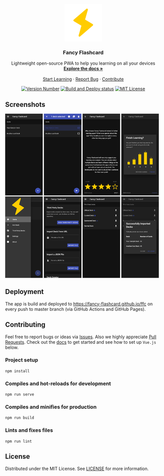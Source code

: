 <!-- README inspired by https://github.com/othneildrew/Best-README-Template -->

<p align="center">
  <a href="https://github.com/fancy-flashcard/ffc">
    <img src="src/assets/flash.svg" alt="Fancy Flashcard Logo" width="120" height="120">
  </a>

  <h3 align="center">Fancy Flashcard</h3>

  <p align="center">
    Lightweight open-source PWA to help you learning on all your devices
    <br />
    <a href="docs/"><strong>Explore the docs »</strong></a>
    <br />
    <br />
    <a href="https://fancy-flashcard.github.io/ffc/">Start Learning</a>
    ·
    <a href="https://github.com/fancy-flashcard/ffc/issues">Report Bug</a>
    ·
    <a href="https://github.com/fancy-flashcard/ffc/pulls">Contribute</a>
  </p>

  <p align="center">
    <a href="#"
    ><img src="https://img.shields.io/badge/dynamic/json?color=informational&label=version&query=%24.version&url=https%3A%2F%2Fraw.githubusercontent.com%2Ffancy-flashcard%2Fffc%2Fmaster%2Fpackage.json" alt="Version Number"
    ></a>
    <a href="https://github.com/fancy-flashcard/ffc/actions?query=workflow%3A%22Build+and+Deploy%22"
    ><img src="https://img.shields.io/github/workflow/status/fancy-flashcard/ffc/Build%20and%20Deploy" alt="Build and Deploy status"
    ></a>
    <a href="https://github.com/fancy-flashcard/ffc/blob/master/LICENSE"
    ><img src="https://img.shields.io/badge/license-MIT-success" alt="MIT License"
    ></a>
  </p>
</p>

## Screenshots

<img src="docs/img/deck-selection.png" alt="Deck Selection" width="24%" /> <img src="docs/img/deck-selection-selected.png" alt="Deck Selection - one deck selected" width="24%" /> <img src="docs/img/q-and-a.png" alt="Card" width="24%" /> <img src="docs/img/finish.png" alt="Evaluation after finishing learning" width="24%" /> <img src="docs/img/menu.png" alt="Menu" width="24%" /> <img src="docs/img/import.png" alt="Import" width="24%" /> <img src="docs/img/third-party-decks.png" alt="Third Party Decks" width="24%" /> <img src="docs/img/add-decks.png" alt="Successfully add a Deck" width="24%" /> 

## Deployment
The app is build and deployed to https://fancy-flashcard.github.io/ffc on every push to master branch (via GitHub Actions and GitHub Pages).

## Contributing
Feel free to report bugs or ideas via [Issues](issues).
Also we highly appreciate [Pull Requests](pulls).
Check out the [docs](docs) to get started and see how to set up `Vue.js` below.

### Project setup
```
npm install
```

### Compiles and hot-reloads for development
```
npm run serve
```

### Compiles and minifies for production
```
npm run build
```

### Lints and fixes files
```
npm run lint
```

## License

Distributed under the MIT License. See [LICENSE](LICENSE) for more information.
